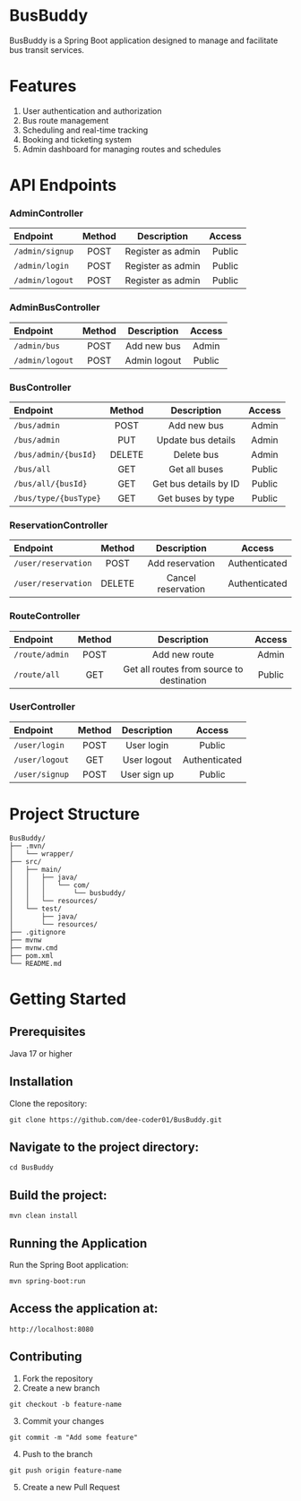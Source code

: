 # BusBuddy

BusBuddy is a Spring Boot application designed to manage and facilitate bus transit services.

# Features

1. User authentication and authorization
2. Bus route management
3. Scheduling and real-time tracking
4. Booking and ticketing system
5. Admin dashboard for managing routes and schedules

# API Endpoints

### AdminController

| Endpoint        | Method |    Description    | Access |
| :-------------- | :----: | :---------------: | :----: |
| `/admin/signup` |  POST  | Register as admin | Public |
| `/admin/login`  |  POST  | Register as admin | Public |
| `/admin/logout` |  POST  | Register as admin | Public |

### AdminBusController

| Endpoint        | Method | Description  | Access |
| :-------------- | :----: | :----------: | :----: |
| `/admin/bus`    |  POST  | Add new bus  | Admin  |
| `/admin/logout` |  POST  | Admin logout | Public |

### BusController

| Endpoint              | Method |      Description      | Access |
| :-------------------- | :----: | :-------------------: | :----: |
| `/bus/admin`          |  POST  |      Add new bus      | Admin  |
| `/bus/admin`          |  PUT   |  Update bus details   | Admin  |
| `/bus/admin/{busId}`  | DELETE |      Delete bus       | Admin  |
| `/bus/all`            |  GET   |     Get all buses     | Public |
| `/bus/all/{busId}`    |  GET   | Get bus details by ID | Public |
| `/bus/type/{busType}` |  GET   |   Get buses by type   | Public |

### ReservationController

| Endpoint            | Method |    Description     |    Access     |
| :------------------ | :----: | :----------------: | :-----------: |
| `/user/reservation` |  POST  |  Add reservation   | Authenticated |
| `/user/reservation` | DELETE | Cancel reservation | Authenticated |

### RouteController

| Endpoint       | Method |                Description                | Access |
| :------------- | :----: | :---------------------------------------: | :----: |
| `/route/admin` |  POST  |               Add new route               | Admin  |
| `/route/all`   |  GET   | Get all routes from source to destination | Public |

### UserController

| Endpoint       | Method | Description  |    Access     |
| :------------- | :----: | :----------: | :-----------: |
| `/user/login`  |  POST  |  User login  |    Public     |
| `/user/logout` |  GET   | User logout  | Authenticated |
| `/user/signup` |  POST  | User sign up |    Public     |

# Project Structure

```
BusBuddy/
├── .mvn/
│   └── wrapper/
├── src/
│   ├── main/
│   │   ├── java/
│   │   │   └── com/
│   │   │       └── busbuddy/
│   │   └── resources/
│   └── test/
│       ├── java/
│       └── resources/
├── .gitignore
├── mvnw
├── mvnw.cmd
├── pom.xml
└── README.md
```

# Getting Started

## Prerequisites

Java 17 or higher

## Installation

Clone the repository:

```
git clone https://github.com/dee-coder01/BusBuddy.git
```

## Navigate to the project directory:

```
cd BusBuddy
```

## Build the project:

```
mvn clean install
```

## Running the Application

Run the Spring Boot application:

```
mvn spring-boot:run
```

## Access the application at:

```
http://localhost:8080
```

## Contributing

1. Fork the repository
2. Create a new branch

```
git checkout -b feature-name
```

3. Commit your changes

```
git commit -m "Add some feature"
```

4. Push to the branch

```
git push origin feature-name
```

5. Create a new Pull Request
